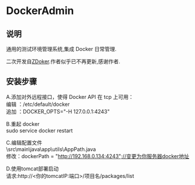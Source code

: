 DockerAdmin
=======

说明
-------
通用的测试环境管理系统,集成 Docker 日常管理.

二次开发自[ZDoker](http://git.oschina.net/love320/Zdocker).作者似乎已不再更新,感谢作者.

安装步骤
-------
A.添加对外远程接口，使得 Docker API 在 tcp 上可用： <br/>
编辑 ：/etc/default/docker <br/>
追加 ：DOCKER_OPTS="-H 127.0.0.1:4243" <br/>

B.重起 docker <br/>
sudo service docker restart <br/>

C.编辑配置文件  <br/>
\src\main\java\app\utils\AppPath.java <br/>
修改：dockerPath = "http://192.168.0.134:4243";//变更为你服务器docker地址

D.使用tomcat部署启动 <br/>
请求:http://<你的tomcatIP:端口>/项目名/packages/list <br/>